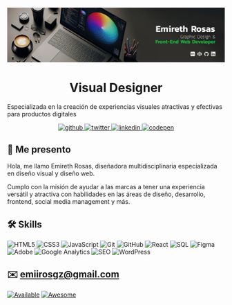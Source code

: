 ![emiirosgz cover image](https://raw.githubusercontent.com/emiirosgz/emiirosgz.github.io/main/img/coverIn2024.jpg)

<h1 align="center">Visual Designer</h1> 

Especializada en la creación de experiencias visuales atractivas y efectivas para productos digitales

<div align="center">
    <a href="https://github.com/emiirosgz" target="_blank">
    <img src=https://img.shields.io/badge/github-%2324292e.svg?&style=for-the-badge&logo=github&logoColor=white alt=github />
    </a>
    <a href="https://x.com/EmirethRosas" target="_blank">
    <img src=https://img.shields.io/badge/twitter-%2300acee.svg?&style=for-the-badge&logo=twitter&logoColor=white alt=twitter />
    </a>
    <a href="https://www.linkedin.com/in/emireth-rosas/" target="_blank">
    <img src=https://img.shields.io/badge/linkedin-%231E77B5.svg?&style=for-the-badge&logo=linkedin&logoColor=white alt=linkedin />
    </a>
    <a href="https://codepen.io/EmirethRosas" target="_blank">
    <img src=https://img.shields.io/badge/codepen-%23000000.svg?&style=for-the-badge&logo=codepen&logoColor=white alt=codepen />
    </a>  
</div> 

## 🚀 Me presento
Hola, me llamo Emireth Rosas, diseñadora multidisciplinaria especializada en diseño visual y diseño web.

Cumplo con la misión de ayudar a las marcas a tener una experiencia versátil y atractiva con habilidades en las áreas de diseño, desarrollo, frontend, social media management y más.

## 🛠 Skills
![HTML5](https://img.shields.io/badge/logo-HTML-orange?logo=html5)
![CSS3](https://img.shields.io/badge/logo-CSS3-blue?logo=css3)
![JavaScript](https://img.shields.io/badge/logo-Javascript-yellow?logo=JavaScript)
![Git](https://img.shields.io/badge/logo-Git-orange?logo=git)
![GitHub](https://img.shields.io/badge/logo-GitHub-purple?logo=GitHub)
![React](https://img.shields.io/badge/logo-React-teal?logo=React)
![SQL](https://img.shields.io/badge/I_know-SQL-green)
![Figma](https://img.shields.io/badge/logo-Figma-FF6347?logo=Figma)
![Adobe](https://img.shields.io/badge/logo-Adobe_Suite-FF4500?logo=Adobe)
![Google Analytics](https://img.shields.io/badge/logo-Google_Analytics-FF8C00?logo=GoogleAnalytics)
![SEO](https://img.shields.io/badge/and-SEO-00BFFF)
![WordPress](https://img.shields.io/badge/logo-WordPress-708090?logo=WordPress)

## ✉️ emiirosgz@gmail.com

[![Available](https://img.shields.io/badge/Available_for_new_projects-3cc70a)](mailto:info@latypa.com)
[![Awesome](https://cdn.jsdelivr.net/gh/sindresorhus/awesome@d7305f38d29fed78fa85652e3a63e154dd8e8829/media/badge.svg)](https://emiirosgz.github.io/)
